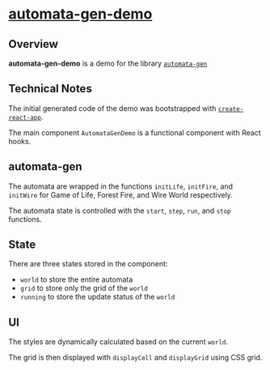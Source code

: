# [automata-gen-demo](https://automata-demo.syall.work/)

## Overview

**automata-gen-demo** is a demo for the library [`automata-gen`](https://github.com/syall/automata-gen)

## Technical Notes

The initial generated code of the demo was bootstrapped with [`create-react-app`](https://github.com/facebook/create-react-app).

The main component `AutomataGenDemo` is a functional component with React hooks.

## automata-gen

The automata are wrapped in the functions `initLife`, `initFire`, and `initWire` for Game of Life, Forest Fire, and Wire World respectively.

The automata state is controlled with the `start`, `step`, `run`, and `stop` functions.

## State

There are three states stored in the component:

* `world` to store the entire automata
* `grid` to store only the grid of the `world`
* `running` to store the update status of the `world`

## UI

The styles are dynamically calculated based on the current `world`.

The grid is then displayed with `displayCell` and `displayGrid` using CSS grid.
